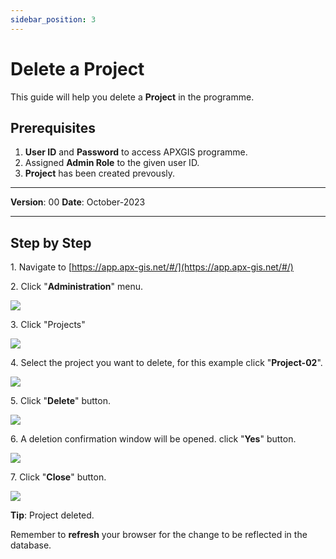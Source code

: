 ```yaml
---
sidebar_position: 3
---
```


# Delete a Project

This guide will help you delete a **Project** in the programme.

## **Prerequisites**
1.	**User ID** and **Password** to access APXGIS programme.
2.	Assigned **Admin Role** to the given user ID.
3.	**Project** has been created prevously.


------------

**Version**: 00
**Date**: October-2023

------------
## **Step by Step**


1\. Navigate to [https://app.apx-gis.net/#/](https://app.apx-gis.net/#/)


2\. Click "**Administration**" menu.

![](https://ajeuwbhvhr.cloudimg.io/colony-recorder.s3.amazonaws.com/files/2023-10-27/8eeb4d14-bc34-4b21-9a79-7795738fbaad/ascreenshot.jpeg?tl_px=0,0&br_px=1921,791&force_format=png&width=1120.0&wat=1&wat_opacity=1&wat_gravity=northwest&wat_url=https://colony-recorder.s3.amazonaws.com/images/watermarks/14B8A6_standard.png&wat_pad=82,53)


3\. Click "Projects"

![](https://ajeuwbhvhr.cloudimg.io/colony-recorder.s3.amazonaws.com/files/2023-10-27/0cae2300-839d-4129-87dc-34a78495e715/ascreenshot.jpeg?tl_px=0,0&br_px=1921,791&force_format=png&width=1120.0&wat=1&wat_opacity=1&wat_gravity=northwest&wat_url=https://colony-recorder.s3.amazonaws.com/images/watermarks/14B8A6_standard.png&wat_pad=60,140)


4\. Select the project you want to delete, for this example  click "**Project-02**".

![](https://ajeuwbhvhr.cloudimg.io/colony-recorder.s3.amazonaws.com/files/2023-10-27/4278fef9-d70f-4c05-b9d1-e2a2d01d4386/ascreenshot.jpeg?tl_px=0,0&br_px=1921,791&force_format=png&width=1120.0&wat=1&wat_opacity=1&wat_gravity=northwest&wat_url=https://colony-recorder.s3.amazonaws.com/images/watermarks/14B8A6_standard.png&wat_pad=167,362)


5\. Click "**Delete**" button.

![](https://ajeuwbhvhr.cloudimg.io/colony-recorder.s3.amazonaws.com/files/2023-10-27/c9199269-7c49-4903-97f2-1446a43dac00/ascreenshot.jpeg?tl_px=0,0&br_px=1921,791&force_format=png&width=1120.0&wat=1&wat_opacity=1&wat_gravity=northwest&wat_url=https://colony-recorder.s3.amazonaws.com/images/watermarks/14B8A6_standard.png&wat_pad=18,402)


6\. A deletion confirmation window will be opened. click "**Yes**" button.

![](https://ajeuwbhvhr.cloudimg.io/colony-recorder.s3.amazonaws.com/files/2023-10-27/b5ae22c7-9dd2-4cc2-9fec-ba2628a34315/ascreenshot.jpeg?tl_px=0,0&br_px=1921,791&force_format=png&width=1120.0&wat=1&wat_opacity=1&wat_gravity=northwest&wat_url=https://colony-recorder.s3.amazonaws.com/images/watermarks/14B8A6_standard.png&wat_pad=727,237)


7\. Click "**Close**" button.

![](https://ajeuwbhvhr.cloudimg.io/colony-recorder.s3.amazonaws.com/files/2023-10-27/ba4c2d17-4af5-4f28-a5a7-64881138d345/ascreenshot.jpeg?tl_px=0,0&br_px=1921,791&force_format=png&width=1120.0&wat=1&wat_opacity=1&wat_gravity=northwest&wat_url=https://colony-recorder.s3.amazonaws.com/images/watermarks/14B8A6_standard.png&wat_pad=312,401)


**Tip**: Project deleted. 

Remember to **refresh** your browser for the change to be reflected in the database.

